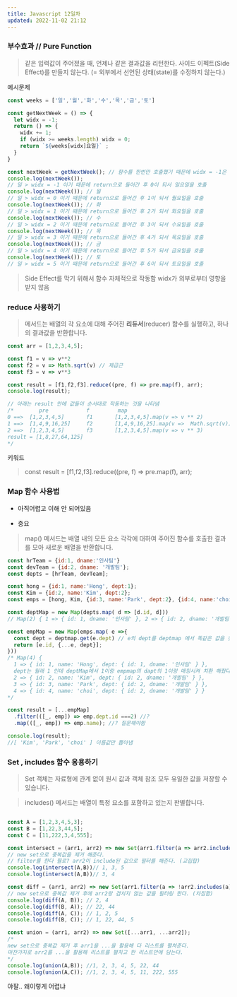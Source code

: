 ```yaml
---
title: Javascript 12일차
updated: 2022-11-02 21:12
---
```


### 부수효과 // Pure Function

> 같은 입력값이 주어졌을 때, 언제나 같은 결과값을 리턴한다.
사이드 이펙트(Side Effect)를 만들지 않는다. (= 외부에서 선언된 상태(state)를 수정하지 않는다.)

예시문제

```javascript
const weeks = ['일','월','화','수','목','금','토']

const getNextWeek = () => {
  let widx = -1;
  return () => {
    widx += 1; 
    if (widx >= weeks.length) widx = 0;
    return `${weeks[widx]요일}` ;
  }
}

const nextWeek = getNextWeek(); // 함수를 한번만 호출했기 때문에 widx = -1은 한번만 호출 한 것으로 생각 해야함
console.log(nextWeek()); 
// 일 > widx = -1 이기 때문에 return으로 들어간 후 0이 되서 일요일을 호출
console.log(nextWeek()); // 월
// 일 > widx = 0 이기 때문에 return으로 들어간 후 1이 되서 월요일을 호출
console.log(nextWeek()); // 화
// 일 > widx = 1 이기 때문에 return으로 들어간 후 2가 되서 화요일을 호출
console.log(nextWeek()); // 수
// 일 > widx = 2 이기 때문에 return으로 들어간 후 3이 되서 수요일을 호출
console.log(nextWeek()); // 목
// 일 > widx = 3 이기 때문에 return으로 들어간 후 4가 되서 목요일을 호출
console.log(nextWeek()); // 금
// 일 > widx = 4 이기 때문에 return으로 들어간 후 5가 되서 금요일을 호출
console.log(nextWeek()); // 토
// 일 > widx = 5 이기 때문에 return으로 들어간 후 6이 되서 토요일을 호출

```

> Side Effect를 막기 위해서 함수 자체적으로 작동함 widx가 외부로부터 영향을 받지 않음

<div class="divider"></div>

### reduce 사용하기

> 메서드는 배열의 각 요소에 대해 주어진 **리듀서**(reducer) 함수를 실행하고, 하나의 결과값을 반환합니다.

```javascript
const arr = [1,2,3,4,5];

const f1 = v => v**2
const f2 = v => Math.sqrt(v) // 제곱근
const f3 = v => v**3

const result = [f1,f2,f3].reduce((pre, f) => pre.map(f), arr);
console.log(result);

// 아래는 result 안에 값들이 순서대로 작동하는 것을 나타냄
/*        pre            f         map
0 ==>  [1,2,3,4,5]       f1       [1,2,3,4,5].map(v => v ** 2)
1 ==>  [1,4,9,16,25]     f2       [1,4,9,16,25].map(v =>  Math.sqrt(v))
2 ==>  [1,2,3,4,5]       f3       [1,2,3,4,5].map(v => v ** 3)
result = [1,8,27,64,125]      
*/

```
키워드
> const result = [f1,f2,f3].reduce((pre, f) => pre.map(f), arr);

<div class="divider"></div>

### Map 함수 사용법 

* 아직어렵고 이해 안 되어있음

* 중요
> map() 메서드는 배열 내의 모든 요소 각각에 대하여 주어진 함수를 호출한 결과를 모아 새로운 배열을 반환합니다.

```javascript
const hrTeam = {id:1, dname:'인사팀'}
const devTeam = {id:2, dname: '개발팀'};
const depts = [hrTeam, devTeam];

const hong = {id:1, name:'Hong', dept:1};
const Kim = {id:2, name:'Kim', dept:2};
const emps = [hong, Kim, {id:3, name:'Park', dept:2}, {id:4, name:'choi', dept:2}];

const deptMap = new Map(depts.map( d => [d.id, d]))
// Map(2) { 1 => { id: 1, dname: '인사팀' }, 2 => { id: 2, dname: '개발팀' } }

const empMap = new Map(emps.map( e =>{
  const dept = deptmap.get(e.dept) // e의 dept를 deptmap 에서 똑같은 값을 찾아서 채운다. 이말이야
  return [e.id, {...e, dept}];
}))
/* Map(4) {
  1 => { id: 1, name: 'Hong', dept: { id: 1, dname: '인사팀' } }, 
  dept는 월래 1 인데 deptMap에서 1이랑 empmap의 dapt의 1이랑 매칭시켜 치환 해줬다고 생각하면 됨 밑에것도
  2 => { id: 2, name: 'Kim', dept: { id: 2, dname: '개발팀' } },
  3 => { id: 3, name: 'Park', dept: { id: 2, dname: '개발팀' } },
  4 => { id: 4, name: 'choi', dept: { id: 2, dname: '개발팀' } }
*/

const result = [...empMap]
  .filter(([_, emp]) => emp.dept.id ===2) //?
  .map(([_, emp]) => emp.name); //? 질문해야함

console.log(result);
//[ 'Kim', 'Park', 'choi' ] 이름값만 뽑아냄

```

<div class="divider"></div>

### Set , includes 함수 응용하기

> Set 객체는 자료형에 관계 없이 원시 값과 객체 참조 모두 유일한 값을 저장할 수 있습니다.

> includes() 메서드는 배열이 특정 요소를 포함하고 있는지 판별합니다.


```javascript

const A = [1,2,3,4,5,3];
const B = [1,22,3,44,5];
const C = [11,222,3,4,555];

const intersect = (arr1, arr2) => new Set(arr1.filter(a => arr2.includes(a)));
// new set으로 중복값을 제거 해준다. 
// filter를 한다 뭘로? arr2이 include된 값으로 필터를 해준다. (교집합)
console.log(intersect(A,B))// 1, 3, 5
console.log(intersect(A,B))// 3, 4

const diff = (arr1, arr2) => new Set(arr1.filter(a => !arr2.includes(a)));
// new set으로 중복값 제거 후에 arr2랑 겹치지 않는 값을 필터링 한다. (차집합)
console.log(diff(A, B)); // 2, 4
console.log(diff(B, A)); // 22, 44
console.log(diff(A, C)); // 1, 2, 5
console.log(diff(B, C)); // 1, 22, 44, 5

const union = (arr1, arr2) => new Set([...arr1, ...arr2]);
/*
new set으로 중복값 제거 후 arr1을 ...을 활용해 다 리스트를 펼쳐준다. 
마찬가지로 arr2를 ...을 활용해 리스트를 펼치고 한 리스트안에 담는다.
*/
console.log(union(A,B)); //1, 2, 3, 4, 5, 22, 44
console.log(union(A,C)); //1, 2, 3, 4, 5, 11, 222, 555

```

야팔.. 왜이렇게 어렵냐